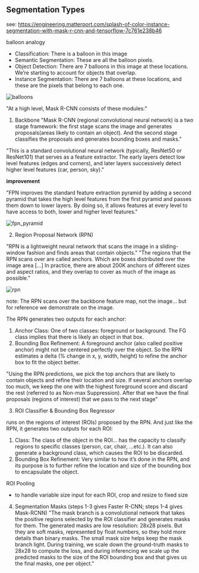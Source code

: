 
## Segmentation Types

see: https://engineering.matterport.com/splash-of-color-instance-segmentation-with-mask-r-cnn-and-tensorflow-7c761e238b46

balloon analogy
- Classification: There is a balloon in this image
- Semantic Segmentation: These are all the balloon pixels.
- Object Detection: There are 7 balloons in this image at these locations. We’re starting to account for objects that overlap.
- Instance Segmentation: There are 7 balloons at these locations, and these are the pixels that belong to each one.

![balloons](https://miro.medium.com/max/500/1*-zw_Mh1e-8YncnokbAFWxg.png)

"At a high level, Mask R-CNN consists of these modules:"

1. Backbone
"Mask R-CNN (regional convolutional neural network) is a two stage framework: the first stage scans the image and generates proposals(areas likely to contain an object). And the second stage classifies the proposals and generates bounding boxes and masks."

"This is a standard convolutional neural network (typically, ResNet50 or ResNet101) that serves as a feature extractor. The early layers detect low level features (edges and corners), and later layers successively detect higher level features (car, person, sky)."

**improvement**

"FPN improves the standard feature extraction pyramid by adding a second pyramid that takes the high level features from the first pyramid and passes them down to lower layers. By doing so, it allows features at every level to have access to both, lower and higher level features."

![fpn_pyramid](https://miro.medium.com/max/452/1*1sCveJrqfthOQsGGZRs2tQ.png)


2. Region Proposal Network (RPN)

"RPN is a lightweight neural network that scans the image in a sliding-window fashion and finds areas that contain objects." "The regions that the RPN scans over are called anchors. Which are boxes distributed over the image area [...] In practice, there are about 200K anchors of different sizes and aspect ratios, and they overlap to cover as much of the image as possible."

![rpn](https://miro.medium.com/max/500/1*ESpJx0XLvyBa86TNo2BfLQ.png)

note: The RPN scans over the backbone feature map, not the image... but for reference we demonstrate on the image.

The RPN generates two outputs for each anchor:
  1. Anchor Class: One of two classes: foreground or background. The FG class implies that there is likely an object in that box.
  2. Bounding Box Refinement: A foreground anchor (also called positive anchor) might not be centered perfectly over the object. So the RPN estimates a delta (% change in x, y, width, height) to refine the anchor box to fit the object better.
  
"Using the RPN predictions, we pick the top anchors that are likely to contain objects and refine their location and size. If several anchors overlap too much, we keep the one with the highest foreground score and discard the rest (referred to as Non-max Suppression). After that we have the final proposals (regions of interest) that we pass to the next stage"

3. ROI Classifier & Bounding Box Regressor

runs on the regions of interest (ROIs) proposed by the RPN. And just like the RPN, it generates two outputs for each ROI:

  1. Class: The class of the object in the ROI... has the capacity to classify regions to specific classes (person, car, chair, …etc.). It can also generate a background class, which causes the ROI to be discarded.
  2. Bounding Box Refinement: Very similar to how it’s done in the RPN, and its purpose is to further refine the location and size of the bounding box to encapsulate the object.
  
ROI Pooling
  - to handle variable size input for each ROI, crop and resize to fixed size
  
  
4. Segmentation Masks (steps 1-3 gives Faster R-CNN; steps 1-4 gives Mask-RCNN)
"The mask branch is a convolutional network that takes the positive regions selected by the ROI classifier and generates masks for them. The generated masks are low resolution: 28x28 pixels. But they are soft masks, represented by float numbers, so they hold more details than binary masks. The small mask size helps keep the mask branch light. During training, we scale down the ground-truth masks to 28x28 to compute the loss, and during inferencing we scale up the predicted masks to the size of the ROI bounding box and that gives us the final masks, one per object."
